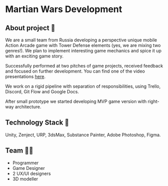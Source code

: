 # Martian Wars Development

## About project :space_invader:
We are a small team from Russia developing a perspective unique mobile Action Arcade game with Tower Defense elements (yes, we are mixing two genres!). 
We plan to implement interesting game mechanics and spice it up with an exciting game story.

Successfully performed at two pitches of game projects, received feedback and focused on further development.
You can find one of the video presentations [here](https://www.youtube.com/watch?v=5dtJV0StFuk).

We work on a rigid pipeline with separation of responsibilities, using Trello, Discord, Git Flow and Google Docs.

After small prototype we started developing MVP game version with right-way architecture.

## Technology Stack :mechanical_arm:
Unity, Zenject, URP, 3dsMax, Substance Painter, Adobe Photoshop, Figma.

## Team :man_technologist:
- Programmer
- Game Designer
- 2 UX/UI designers
- 3D modeller
